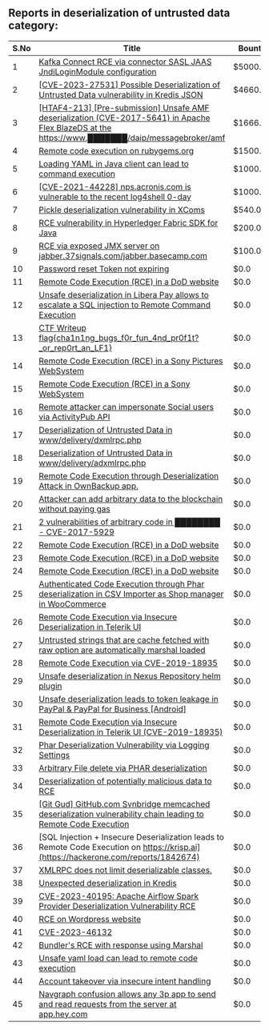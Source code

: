 ## Reports in deserialization of untrusted data category:
| S.No | Title | Bounty |
| ---- | ----- | ------ |
| 1 | [Kafka Connect RCE via connector SASL  JAAS JndiLoginModule configuration](https://hackerone.com/reports/1529790) | $5000.0 |
| 2 | [[CVE-2023-27531] Possible Deserialization of Untrusted Data vulnerability in Kredis JSON](https://hackerone.com/reports/2071554) | $4660.0 |
| 3 | [[HTAF4-213] [Pre-submission] Unsafe AMF deserialization (CVE-2017-5641) in Apache Flex BlazeDS at the https://www.███████/daip/messagebroker/amf](https://hackerone.com/reports/728614) | $1666.65 |
| 4 | [Remote code execution on rubygems.org](https://hackerone.com/reports/274990) | $1500.0 |
| 5 | [Loading YAML in Java client can lead to command execution](https://hackerone.com/reports/1167773) | $1000.0 |
| 6 | [[CVE-2021-44228] nps.acronis.com is vulnerable to the recent log4shell 0-day](https://hackerone.com/reports/1425474) | $1000.0 |
| 7 | [Pickle deserialization vulnerability in XComs](https://hackerone.com/reports/2334460) | $540.0 |
| 8 | [RCE vulnerability in Hyperledger Fabric SDK for Java](https://hackerone.com/reports/801370) | $200.0 |
| 9 | [RCE via exposed JMX server on jabber.37signals.com/jabber.basecamp.com](https://hackerone.com/reports/1456063) | $100.0 |
| 10 | [Password reset Token not expiring ](https://hackerone.com/reports/220185) | $0.0 |
| 11 | [Remote Code Execution (RCE) in a DoD website](https://hackerone.com/reports/329397) | $0.0 |
| 12 | [Unsafe deserialization in Libera Pay allows to escalate a SQL injection to Remote Command Execution](https://hackerone.com/reports/361341) | $0.0 |
| 13 | [CTF Writeup flag{cha1n1ng_bugs_f0r_fun_4nd_pr0f1t?_or_rep0rt_an_LF1}](https://hackerone.com/reports/415275) | $0.0 |
| 14 | [Remote Code Execution (RCE) in a Sony Pictures WebSystem](https://hackerone.com/reports/330028) | $0.0 |
| 15 | [Remote Code Execution (RCE) in a Sony WebSystem](https://hackerone.com/reports/329572) | $0.0 |
| 16 | [Remote attacker can impersonate Social users via ActivityPub API](https://hackerone.com/reports/461308) | $0.0 |
| 17 | [Deserialization of Untrusted Data in www/delivery/dxmlrpc.php](https://hackerone.com/reports/542670) | $0.0 |
| 18 | [Deserialization of Untrusted Data in www/delivery/adxmlrpc.php](https://hackerone.com/reports/512076) | $0.0 |
| 19 | [Remote Code Execution through Deserialization Attack in OwnBackup app.](https://hackerone.com/reports/562335) | $0.0 |
| 20 | [Attacker can add arbitrary data to the blockchain without paying gas](https://hackerone.com/reports/396954) | $0.0 |
| 21 | [2 vulnerabilities of arbitrary code in ████████  - CVE-2017-5929](https://hackerone.com/reports/272979) | $0.0 |
| 22 | [Remote Code Execution (RCE) in a DoD website](https://hackerone.com/reports/329400) | $0.0 |
| 23 | [Remote Code Execution (RCE) in a DoD website](https://hackerone.com/reports/329399) | $0.0 |
| 24 | [Remote Code Execution (RCE) in a DoD website](https://hackerone.com/reports/329376) | $0.0 |
| 25 | [Authenticated Code Execution through Phar deserialization in CSV Importer as Shop manager in WooCommerce](https://hackerone.com/reports/403083) | $0.0 |
| 26 | [Remote Code Execution via Insecure Deserialization in Telerik UI ](https://hackerone.com/reports/838196) | $0.0 |
| 27 | [Untrusted strings that are cache fetched with raw option are automatically marshal loaded](https://hackerone.com/reports/413388) | $0.0 |
| 28 | [Remote Code Execution via CVE-2019-18935](https://hackerone.com/reports/913695) | $0.0 |
| 29 | [Unsafe deserialization in Nexus Repository helm plugin](https://hackerone.com/reports/917843) | $0.0 |
| 30 | [Unsafe deserialization leads to token leakage in PayPal & PayPal for Business [Android]](https://hackerone.com/reports/453791) | $0.0 |
| 31 | [Remote Code Execution via Insecure Deserialization in Telerik UI (CVE-2019-18935)](https://hackerone.com/reports/1174185) | $0.0 |
| 32 | [Phar Deserialization Vulnerability via Logging Settings](https://hackerone.com/reports/1063039) | $0.0 |
| 33 | [Arbitrary File delete via PHAR deserialization](https://hackerone.com/reports/921288) | $0.0 |
| 34 | [Deserialization of potentially malicious data to RCE](https://hackerone.com/reports/1415436) | $0.0 |
| 35 | [[Git Gud] GitHub.com Svnbridge memcached deserialization vulnerability chain leading to Remote Code Execution](https://hackerone.com/reports/1593913) | $0.0 |
| 36 | [SQL Injection + Insecure Deserialization leads to Remote Code Execution on https://krisp.ai](https://hackerone.com/reports/1842674) | $0.0 |
| 37 | [XMLRPC does not limit deserializable classes.](https://hackerone.com/reports/1189419) | $0.0 |
| 38 | [Unexpected deserialization in Kredis](https://hackerone.com/reports/1702859) | $0.0 |
| 39 | [CVE-2023-40195: Apache Airflow Spark Provider Deserialization Vulnerability RCE](https://hackerone.com/reports/2127968) | $0.0 |
| 40 | [RCE on Wordpress website](https://hackerone.com/reports/2248328) | $0.0 |
| 41 | [CVE-2023-46132](https://hackerone.com/reports/2255968) | $0.0 |
| 42 | [Bundler's RCE with response using Marshal](https://hackerone.com/reports/1119120) | $0.0 |
| 43 | [Unsafe yaml load can lead to remote code execution](https://hackerone.com/reports/2467232) | $0.0 |
| 44 | [Account takeover via insecure intent handling  ](https://hackerone.com/reports/2516732) | $0.0 |
| 45 | [Navgraph confusion allows any 3p app to send and read requests from the server at app.hey.com](https://hackerone.com/reports/2552879) | $0.0 |
